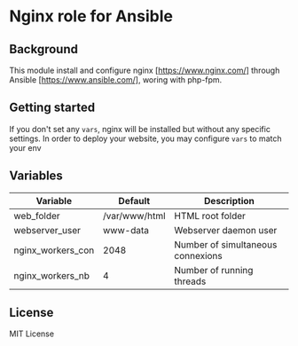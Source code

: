 # Nginx role for Ansible
## Background
This module install and configure nginx [https://www.nginx.com/] through Ansible [https://www.ansible.com/], woring with php-fpm.

## Getting started
If you don't set any `vars`, nginx will be installed but without any specific settings. In order to deploy your website, you may configure `vars` to match your env 

## Variables
| Variable | Default | Description
| --- | --- | --- |
web_folder | /var/www/html | HTML root folder
webserver_user | www-data | Webserver daemon user 
nginx_workers_con | 2048 | Number of simultaneous connexions
nginx_workers_nb | 4 | Number of running threads

## License
MIT License

